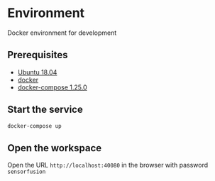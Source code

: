 # Environment
Docker environment for development

## Prerequisites
- [Ubuntu 18.04](https://releases.ubuntu.com/18.04/)
- [docker](https://docs.docker.com/engine/install/ubuntu/)
- [docker-compose 1.25.0](https://docs.docker.com/compose/install/)

## Start the service
```bash
docker-compose up
```

## Open the workspace
Open the URL `http://localhost:40080` in the browser with password `sensorfusion`